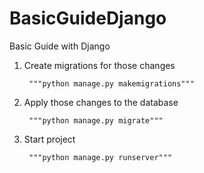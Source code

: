 # BasicGuideDjango
Basic Guide with Django

1) Create migrations for those changes

		"""python manage.py makemigrations"""
2) Apply those changes to the database

		"""python manage.py migrate"""

3) Start project
	
		"""python manage.py runserver"""
	

